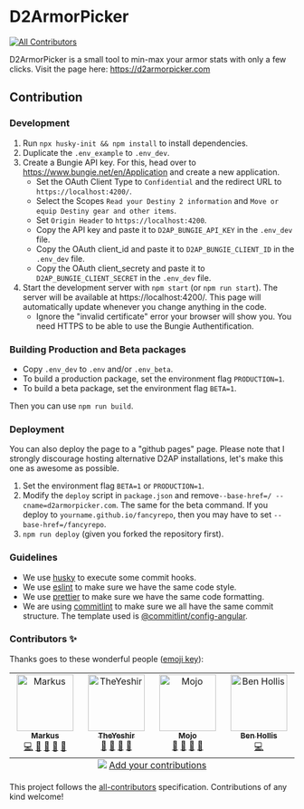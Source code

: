 # D2ArmorPicker

<!-- ALL-CONTRIBUTORS-BADGE:START - Do not remove or modify this section -->

[![All Contributors](https://img.shields.io/badge/all_contributors-4-orange.svg?style=flat-square)](#contributors-)

<!-- ALL-CONTRIBUTORS-BADGE:END -->

D2ArmorPicker is a small tool to min-max your armor stats with only a few clicks.
Visit the page here: https://d2armorpicker.com

## Contribution

### Development

1. Run `npx husky-init && npm install` to install dependencies.
2. Duplicate the `.env_example` to `.env_dev`.
3. Create a Bungie API key. For this, head over to https://www.bungie.net/en/Application and create a new application.
    - Set the OAuth Client Type to `Confidential` and the redirect URL to `https://localhost:4200/`.
    - Select the Scopes `Read your Destiny 2 information` and `Move or equip Destiny gear and other items`.
    - Set `Origin Header` to `https://localhost:4200`.
    - Copy the API key and paste it to `D2AP_BUNGIE_API_KEY` in the `.env_dev` file.
    - Copy the OAuth client_id and paste it to `D2AP_BUNGIE_CLIENT_ID` in the `.env_dev` file.
    - Copy the OAuth client_secrety and paste it to `D2AP_BUNGIE_CLIENT_SECRET` in the `.env_dev` file.
4. Start the development server with `npm start` (or `npm run start`). The server will be available at https://localhost:4200/. This page will automatically update whenever you change anything in the code.
    - Ignore the "invalid certificate" error your browser will show you. You need HTTPS to be able to use the Bungie Authentification.

### Building Production and Beta packages

-   Copy `.env_dev` to `.env` and/or `.env_beta`.
-   To build a production package, set the environment flag `PRODUCTION=1`.
-   To build a beta package, set the environment flag `BETA=1`.

Then you can use `npm run build`.

### Deployment

You can also deploy the page to a "github pages" page. Please note that I strongly discourage hosting alternative D2AP installations, let's make this one as awesome as possible.

1. Set the environment flag `BETA=1` or `PRODUCTION=1`.
1. Modify the `deploy` script in `package.json` and remove`--base-href=/ --cname=d2armorpicker.com`. The same for the beta command. If you deploy to `yourname.github.io/fancyrepo`, then you may have to set `--base-href=/fancyrepo`.
1. `npm run deploy` (given you forked the repository first).

### Guidelines

-   We use [husky](https://github.com/typicode/husky) to execute some commit hooks.
-   We use [eslint](https://eslint.org) to make sure we have the same code style.
-   We use [prettier](https://prettier.io/docs/en/) to make sure we have the same code formatting.
-   We are using [commitlint](https://github.com/conventional-changelog/commitlint) to make sure we all have the same commit structure. The template used is [@commitlint/config-angular](https://github.com/conventional-changelog/commitlint/tree/master/@commitlint/config-angular).

### Contributors ✨

Thanks goes to these wonderful people ([emoji key](https://allcontributors.org/docs/en/emoji-key)):

<!-- ALL-CONTRIBUTORS-LIST:START - Do not remove or modify this section -->
<!-- prettier-ignore-start -->
<!-- markdownlint-disable -->
<table>
  <tbody>
    <tr>
      <td align="center" valign="top" width="14.28%"><a href="https://github.com/Mijago"><img src="https://avatars.githubusercontent.com/u/3903469?v=4?s=100" width="100px;" alt="Markus"/><br /><sub><b>Markus</b></sub></a><br /><a href="https://github.com/Mijago/D2ArmorPicker/commits?author=Mijago" title="Code">💻</a> <a href="https://github.com/Mijago/D2ArmorPicker/commits?author=Mijago" title="Documentation">📖</a> <a href="#maintenance-Mijago" title="Maintenance">🚧</a> <a href="#projectManagement-Mijago" title="Project Management">📆</a> <a href="https://github.com/Mijago/D2ArmorPicker/pulls?q=is%3Apr+reviewed-by%3AMijago" title="Reviewed Pull Requests">👀</a></td>
      <td align="center" valign="top" width="14.28%"><a href="https://github.com/TheYeshir13"><img src="https://avatars.githubusercontent.com/u/88265590?v=4?s=100" width="100px;" alt="TheYeshir"/><br /><sub><b>TheYeshir</b></sub></a><br /><a href="#projectManagement-TheYeshir13" title="Project Management">📆</a> <a href="#ideas-TheYeshir13" title="Ideas, Planning, & Feedback">🤔</a> <a href="#userTesting-TheYeshir13" title="User Testing">📓</a> <a href="#question-TheYeshir13" title="Answering Questions">💬</a></td>
      <td align="center" valign="top" width="14.28%"><a href="https://github.com/TheMojoDojo"><img src="https://avatars.githubusercontent.com/u/99927863?v=4?s=100" width="100px;" alt="Mojo"/><br /><sub><b>Mojo</b></sub></a><br /><a href="#projectManagement-TheMojoDojo" title="Project Management">📆</a> <a href="#ideas-TheMojoDojo" title="Ideas, Planning, & Feedback">🤔</a> <a href="#userTesting-TheMojoDojo" title="User Testing">📓</a> <a href="#question-TheMojoDojo" title="Answering Questions">💬</a></td>
      <td align="center" valign="top" width="14.28%"><a href="http://benhollis.net/"><img src="https://avatars.githubusercontent.com/u/313208?v=4?s=100" width="100px;" alt="Ben Hollis"/><br /><sub><b>Ben Hollis</b></sub></a><br /><a href="https://github.com/Mijago/D2ArmorPicker/commits?author=bhollis" title="Code">💻</a></td>
    </tr>
  </tbody>
  <tfoot>
    <tr>
      <td align="center" size="13px" colspan="7">
        <img src="https://raw.githubusercontent.com/all-contributors/all-contributors-cli/1b8533af435da9854653492b1327a23a4dbd0a10/assets/logo-small.svg">
          <a href="https://all-contributors.js.org/docs/en/bot/usage">Add your contributions</a>
        </img>
      </td>
    </tr>
  </tfoot>
</table>

<!-- markdownlint-restore -->
<!-- prettier-ignore-end -->

<!-- ALL-CONTRIBUTORS-LIST:END -->

This project follows the [all-contributors](https://github.com/all-contributors/all-contributors) specification. Contributions of any kind welcome!
